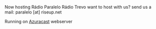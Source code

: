 Now hosting 
Rádio Paralelo
Rádio Trevo
want to host with us? send us a mail: paralelo [at] riseup.net 

Running on [Azuracast]([url](https://www.azuracast.com/)) webserver
